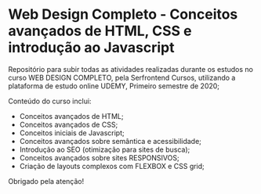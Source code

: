 # Web Design Completo - Conceitos avançados de HTML, CSS e introdução ao Javascript
Repositório para subir todas as atividades realizadas durante os estudos no curso WEB DESIGN COMPLETO, pela Serfrontend Cursos, utilizando a plataforma de estudo online UDEMY, Primeiro semestre de 2020;

Conteúdo do curso inclui:
- Conceitos avançados de HTML; 
- Conceitos avançados de CSS;
- Conceitos iniciais de Javascript;
- Conceitos avançados sobre semântica e acessibilidade;
- Introdução ao SEO (otimização para sites de busca);
- Conceitos avançados sobre sites RESPONSIVOS;
- Criação de layouts complexos com FLEXBOX e CSS grid;

Obrigado pela atenção!
